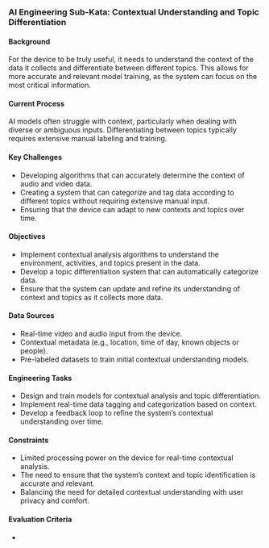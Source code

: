 ### AI Engineering Sub-Kata: Contextual Understanding and Topic Differentiation

#### Background

For the device to be truly useful, it needs to understand the context of the data it collects and differentiate between different topics. This allows for more accurate and relevant model training, as the system can focus on the most critical information.

#### Current Process

AI models often struggle with context, particularly when dealing with diverse or ambiguous inputs. Differentiating between topics typically requires extensive manual labeling and training.

#### Key Challenges

- Developing algorithms that can accurately determine the context of audio and video data.
- Creating a system that can categorize and tag data according to different topics without requiring extensive manual input.
- Ensuring that the device can adapt to new contexts and topics over time.

#### Objectives

- Implement contextual analysis algorithms to understand the environment, activities, and topics present in the data.
- Develop a topic differentiation system that can automatically categorize data.
- Ensure that the system can update and refine its understanding of context and topics as it collects more data.

#### Data Sources

- Real-time video and audio input from the device.
- Contextual metadata (e.g., location, time of day, known objects or people).
- Pre-labeled datasets to train initial contextual understanding models.

#### Engineering Tasks

- Design and train models for contextual analysis and topic differentiation.
- Implement real-time data tagging and categorization based on context.
- Develop a feedback loop to refine the system’s contextual understanding over time.

#### Constraints

- Limited processing power on the device for real-time contextual analysis.
- The need to ensure that the system’s context and topic identification is accurate and relevant.
- Balancing the need for detailed contextual understanding with user privacy and comfort.

#### Evaluation Criteria

-
